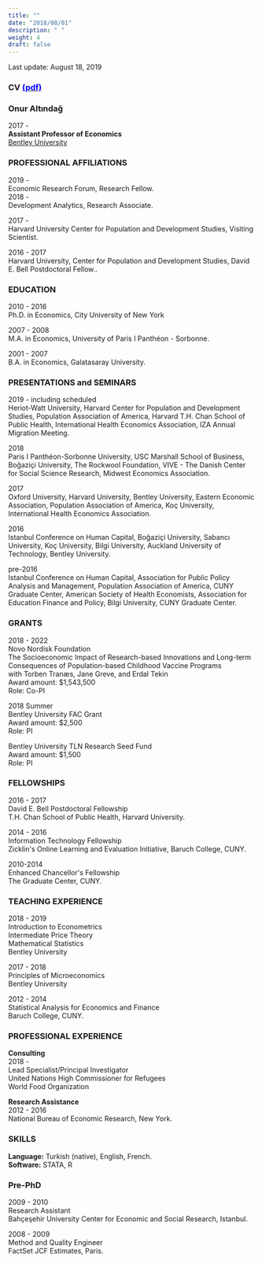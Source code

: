```yaml
---
title: ""
date: "2018/08/01"
description: " "
weight: 4
draft: false
---
```



Last update: August 18, 2019 <br> 
### CV [<span style="color:blue">(pdf)</span>](/static/pdfs/CV/onur_updated_web.pdf)  <br>

### **Onur Altındağ** <br> 
2017 -  <br>
**Assistant Professor of Economics** <br>
[Bentley University](http://www.bentley.edu/)  <br>


### **PROFESSIONAL AFFILIATIONS**
2019 -  <br> 
Economic Research Forum, Research Fellow.   <br> 
2018 -  <br> 
Development Analytics, Research Associate. 

2017 - <br> 
Harvard University Center for Population and Development Studies, Visiting Scientist. 

2016 - 2017 <br> 
Harvard University, Center for Population and Development Studies, David E. Bell Postdoctoral Fellow.. 



### **EDUCATION**

2010 - 2016 <br>
Ph.D. in Economics, City University of New York <br>


2007 - 2008 <br> 
M.A. in Economics, University of Paris I Panthéon - Sorbonne.  <br> 


2001 - 2007 <br>
B.A. in Economics, Galatasaray University. <br>



### **PRESENTATIONS and SEMINARS**
2019 - including scheduled <br> 
Heriot-Watt University, Harvard Center for Population and Development Studies, Population Association of America, Harvard T.H. Chan School of Public Health, International Health Economics Association, IZA Annual Migration Meeting.

2018 <br>
Paris I Panthéon-Sorbonne University, USC Marshall School of Business, Boğaziçi University, The Rockwool Foundation, VIVE - The Danish Center for Social Science Research, Midwest Economics Association.  

2017 <br>
Oxford University, Harvard University, Bentley University, Eastern Economic Association, Population
Association of America, Koç University, International Health Economics Association. <br>


2016 <br>
Istanbul Conference on Human Capital, Boğaziçi University, Sabancı University, Koç University,
Bilgi University, Auckland University of Technology, Bentley University. <br>


pre-2016 <br>
Istanbul Conference on Human Capital, Association for Public Policy Analysis and Management,
Population Association of America, CUNY Graduate Center, American Society of Health Economists,
Association for Education Finance and Policy, Bilgi University, CUNY Graduate Center. <br>


### **GRANTS**
2018 - 2022  <br>
Novo Nordisk Foundation <br> 
The Socioeconomic Impact of Research-based Innovations and Long-term Consequences of Population-based Childhood Vaccine Programs <br>
with Torben Tranæs, Jane Greve, and Erdal Tekin <br>
Award amount:  $1,543,500 <br>
Role: Co-PI


2018 Summer  <br>
Bentley University FAC  Grant   <br>
Award amount:  $2,500 <br>
Role: PI <br>

Bentley University TLN Research Seed Fund  <br>
Award amount:  $1,500 <br>
Role: PI <br>


### **FELLOWSHIPS** 



2016 - 2017 <br>
David E. Bell Postdoctoral Fellowship  <br>
T.H. Chan School of Public Health, Harvard University. <br>


2014 - 2016 <br>
Information Technology Fellowship  <br>
Zicklin's Online Learning and Evaluation Initiative, Baruch College, CUNY. <br>

2010-2014 <br>
Enhanced Chancellor's Fellowship <br>
The Graduate Center, CUNY. <br>

### **TEACHING EXPERIENCE**  

2018 - 2019  <br>
Introduction to Econometrics <br> 
Intermediate Price Theory  <br> 
Mathematical Statistics <br> 
Bentley University <br>

2017 - 2018 <br>
Principles of Microeconomics <br>
Bentley University <br>

2012 - 2014 <br>
Statistical Analysis for Economics and Finance <br>
Baruch College, CUNY. <br>

### **PROFESSIONAL EXPERIENCE** 



**Consulting** <br>
2018 -  <br> 
Lead Specialist/Principal Investigator <br>
United Nations High Commissioner for Refugees <br>
World Food Organization <br>



**Research Assistance** <br>
2012 - 2016 <br> 
National Bureau of Economic Research, New York. <br>


### **SKILLS** <br>
**Language:** Turkish (native), English, French. <br>
**Software:** STATA, R <br>


### **Pre-PhD** <br>
2009 - 2010 <br> 
Research Assistant <br> 
Bahçeşehir University Center for Economic and Social Research, Istanbul. <br>

2008 - 2009 <br>
Method and Quality Engineer <br>
FactSet JCF Estimates, Paris. <br>

